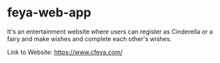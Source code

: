 # feya-web-app
It's an entertainment website where users can register as Cinderella or a fairy and make wishes and complete each other's wishes.

Link to Website: https://www.cfeya.com/
